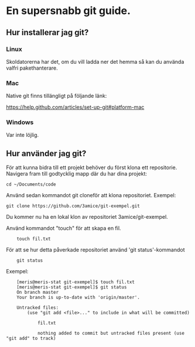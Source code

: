 # En supersnabb git guide.

## Hur installerar jag git?

### Linux

Skoldatorerna har det, om du vill ladda ner det hemma så kan du använda valfri pakethanterare.

### Mac

Native git finns tillängligt på följande länk:

https://help.github.com/articles/set-up-git#platform-mac

### Windows

Var inte löjlig.

## Hur använder jag git?

För att kunna bidra till ett projekt behöver du först klona ett repositorie.
Navigera fram till godtycklig mapp där du har dina projekt:

    cd ~/Documents/code

Använd sedan kommandot git cloneför att klona repositoriet.
Exempel:

    git clone https://github.com/3amice/git-exempel.git

Du kommer nu ha en lokal klon av repositoriet 3amice/git-exempel.

Använd kommandot "touch" för att skapa en fil.

		touch fil.txt

För att se hur detta påverkade repositoriet använd 'git status'-kommandot

		git status

Exempel:

		[meris@meris-stat git-exempel]$ touch fil.txt
		[meris@meris-stat git-exempel]$ git status
		On branch master
		Your branch is up-to-date with 'origin/master'.

		Untracked files:
			(use "git add <file>..." to include in what will be committed)

				fil.txt

				nothing added to commit but untracked files present (use "git add" to track)


